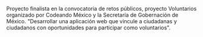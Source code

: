 Proyecto finalista en la convocatoria de retos públicos, proyecto Voluntarios organizado por Codeando México y la Secretaría de Gobernación de México. "Desarrollar una aplicación web que vincule a ciudadanas y ciudadanos con oportunidades para participar como voluntarios".